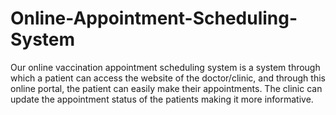 # Online-Appointment-Scheduling-System
Our online vaccination appointment scheduling system is a system through which a patient can access the website of the doctor/clinic, and through this online portal, the patient can easily make their appointments. The clinic can update the appointment status of the patients making it more informative.
